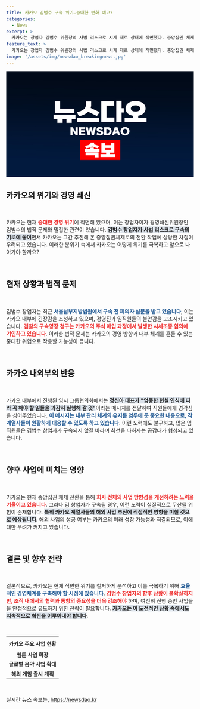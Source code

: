```yaml
---
title: 카카오 김범수 구속 위기…중대한 변화 예고?
categories:
  - News
excerpt: >
  카카오는 창업자 김범수 위원장의 사법 리스크로 시계 제로 상태에 직면했다. 중앙집권 체제로의 전환과 해외 사업 확장에 차질이 우려되는 가운데, 카카오 내부는 긴장감 속에서 최선을 다하고 있다. 김 창업자의 구속 여부가 향후 사업 방향에 중대한 영향을 미칠 것으로 전망된다.
feature_text: >
  카카오는 창업자 김범수 위원장의 사법 리스크로 시계 제로 상태에 직면했다. 중앙집권 체제로의 전환과 해외 사업 확장에 차질이 우려되는 가운데, 카카오 내부는 긴장감 속에서 최선을 다하고 있다. 김 창업자의 구속 여부가 향후 사업 방향에 중대한 영향을 미칠 것으로 전망된다.
image: '/assets/img/newsdao_breakingnews.jpg'
---
```


<p><img src="/assets/img/newsdao_breakingnews.jpg" alt="bookingtag 속보" /></p>

<h2 data-ke-size="size26">카카오의 위기와 경영 쇄신</h2>

<p data-ke-size="size16">&nbsp;</p>

<p>카카오는 현재 <b><span style="color: #ee2323;">중대한 경영 위기</span></b>에 직면해 있으며, 이는 창업자이자 경영쇄신위원장인 김범수의 법적 문제와 밀접한 관련이 있습니다. <b><span style="background-color: #21538527;">김범수 창업자가 사법 리스크로 구속의 기로에 놓이</span></b>면서 카카오는 그간 추진해 온 중앙집권체제로의 전환 작업에 상당한 차질이 우려되고 있습니다. 이러한 분위기 속에서 카카오는 어떻게 위기를 극복하고 앞으로 나아가야 할까요? </p>

<p data-ke-size="size16">&nbsp;</p>

<h2 data-ke-size="size26">현재 상황과 법적 문제</h2>

<p data-ke-size="size16">&nbsp;</p>

<p>김범수 창업자는 최근 <b><span style="color: #1a5490;">서울남부지방법원에서 구속 전 피의자 심문을 받고 있습니다</span></b>, 이는 카카오 내부에 긴장감을 조성하고 있으며, 경영진과 임직원들의 불안감을 고조시키고 있습니다. <b><span style="color: #ee2323;">검찰의 구속영장 청구는 카카오의 주식 매입 과정에서 발생한 시세조종 혐의에 기인하고 있습니다</span></b>. 이러한 법적 문제는 카카오의 경영 방향과 내부 체계를 흔들 수 있는 중대한 위협으로 작용할 가능성이 큽니다.</p>

<p data-ke-size="size16">&nbsp;</p>

<h2 data-ke-size="size26">카카오 내외부의 반응</h2>

<p data-ke-size="size16">&nbsp;</p>

<p>카카오 내부에서 진행된 임시 그룹협의회에서는 <b><span style="background-color: #21538527;">정신아 대표가 "엄중한 현실 인식에 따라 꼭 해야 할 일들을 과감히 실행해 갈 것"</span></b>이라는 메시지를 전달하여 직원들에게 경각심을 심어주었습니다. <b><span style="color: #1a5490;">이 메시지는 내부 관리 체계의 유지를 염두에 둔 중요한 내용으로, 각 계열사들이 원활하게 대응할 수 있도록 하고 있습니다</span></b>. 이런 노력에도 불구하고, 많은 임직원들은 김범수 창업자가 구속되지 않길 바라며 최선을 다하자는 공감대가 형성되고 있습니다.</p>

<p data-ke-size="size16">&nbsp;</p>

<h2 data-ke-size="size26">향후 사업에 미치는 영향</h2>

<p data-ke-size="size16">&nbsp;</p>

<p>카카오는 현재 중앙집권 체제 전환을 통해 <b><span style="color: #ee2323;">회사 전체의 사업 방향성을 개선하려는 노력을 기울이고 있습니다</span></b>. 그러나 김 창업자가 구속될 경우, 이런 노력이 실질적으로 무산될 위험이 존재합니다. <b><span style="background-color: #21538527;">특히 카카오 계열사들의 해외 사업 추진에 직접적인 영향을 미칠 것으로 예상됩니다</span></b>. 해외 사업의 성공 여부는 카카오의 미래 성장 가능성과 직결되므로, 이에 대한 우려가 커지고 있습니다.</p>

<p data-ke-size="size16">&nbsp;</p>

<h2 data-ke-size="size26">결론 및 향후 전략</h2>

<p data-ke-size="size16">&nbsp;</p>

<p>결론적으로, 카카오는 현재 직면한 위기를 철저하게 분석하고 이를 극복하기 위해 <b><span style="color: #1a5490;">효율적인 경영체계를 구축해야 할 시점에 있습니다</span></b>. <b><span style="color: #ee2323;">김범수 창업자의 향후 상황이 불확실하지만, 조직 내에서의 협력과 통향의 중요성을 더욱 강조해야</span></b> 하며, 여전히 진행 중인 사업들을 안정적으로 유도하기 위한 전략이 필요합니다. <b><span style="background-color: #21538527;">카카오는 이 도전적인 상황 속에서도 지속적으로 혁신을 이루어내야 합니다</span></b>.</p>

<p data-ke-size="size16">&nbsp;</p>

<table style="width: 100%; border-collapse: collapse;">
    <tr>
        <th style="text-align: center; height: 30px;"><b>카카오 주요 사업 현황</b></th>
    </tr>
    <tr>
        <td style="text-align: center; height: 17px;"><b>웹툰 사업 확장</b></td>
    </tr>
    <tr>
        <td style="text-align: center; height: 17px;"><b>글로벌 음악 사업 확대</b></td>
    </tr>
    <tr>
        <td style="text-align: center; height: 17px;"><b>해외 게임 출시 계획</b></td>
    </tr>
</table>

<p data-ke-size="size16">&nbsp;</p>
실시간 뉴스 속보는, <a href="https://newsdao.kr" rel="dofollow">https://newsdao.kr</a>


